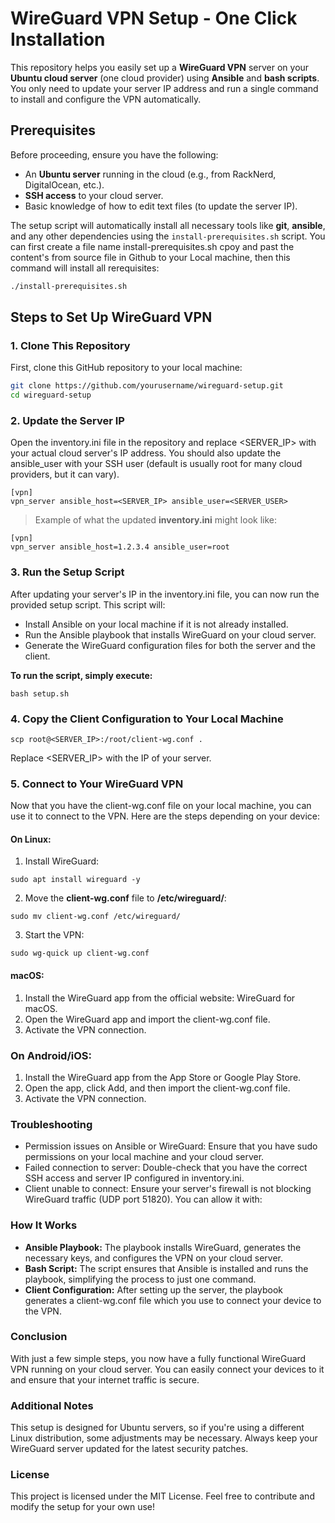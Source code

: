 # WireGuard VPN Setup - One Click Installation

This repository helps you easily set up a **WireGuard VPN** server on your **Ubuntu cloud server** (one cloud provider) using **Ansible** and **bash scripts**. You only need to update your server IP address and run a single command to install and configure the VPN automatically.

## Prerequisites

Before proceeding, ensure you have the following:
- An **Ubuntu server** running in the cloud (e.g., from RackNerd, DigitalOcean, etc.).
- **SSH access** to your cloud server.
- Basic knowledge of how to edit text files (to update the server IP).

The setup script will automatically install all necessary tools like **git**, **ansible**, and any other dependencies using the `install-prerequisites.sh` script. You can first create a file name install-prerequisites.sh cpoy and past the content's from source file in Github to your Local machine, then this command will install all rerequisites: 

```bash
./install-prerequisites.sh
```

## Steps to Set Up WireGuard VPN

### 1. Clone This Repository

First, clone this GitHub repository to your local machine:

```bash
git clone https://github.com/yourusername/wireguard-setup.git
cd wireguard-setup
```
### 2. Update the Server IP
Open the inventory.ini file in the repository and replace <SERVER_IP> with your actual cloud server's IP address. You should also update the ansible_user with your SSH user (default is usually root for many cloud providers, but it can vary).
```
[vpn]
vpn_server ansible_host=<SERVER_IP> ansible_user=<SERVER_USER>
```
> Example of what the updated **inventory.ini** might look like:
```
[vpn]
vpn_server ansible_host=1.2.3.4 ansible_user=root
```

### 3. Run the Setup Script
After updating your server's IP in the inventory.ini file, you can now run the provided setup script. This script will:

+ Install Ansible on your local machine if it is not already installed.
+ Run the Ansible playbook that installs WireGuard on your cloud server.
+ Generate the WireGuard configuration files for both the server and the client.

**To run the script, simply execute:**
```
bash setup.sh
```
### 4. Copy the Client Configuration to Your Local Machine
```
scp root@<SERVER_IP>:/root/client-wg.conf .
```
Replace <SERVER_IP> with the IP of your server.
### 5. Connect to Your WireGuard VPN
Now that you have the client-wg.conf file on your local machine, you can use it to connect to the VPN. Here are the steps depending on your device:
#### On Linux:
1. Install WireGuard:
```
sudo apt install wireguard -y
```
2. Move the **client-wg.conf** file to **/etc/wireguard/**:
```
sudo mv client-wg.conf /etc/wireguard/
```
3. Start the VPN:
```
sudo wg-quick up client-wg.conf
```
#### macOS:
1. Install the WireGuard app from the official website: WireGuard for macOS.
2. Open the WireGuard app and import the client-wg.conf file.
3. Activate the VPN connection.

### On Android/iOS:
1. Install the WireGuard app from the App Store or Google Play Store.
2. Open the app, click Add, and then import the client-wg.conf file.
3. Activate the VPN connection.

### Troubleshooting
+ Permission issues on Ansible or WireGuard: Ensure that you have sudo permissions on your local machine and your cloud server.
+ Failed connection to server: Double-check that you have the correct SSH access and server IP configured in inventory.ini.
+ Client unable to connect: Ensure your server's firewall is not blocking WireGuard traffic (UDP port 51820). You can allow it with:

### How It Works
+ **Ansible Playbook:** The playbook installs WireGuard, generates the necessary keys, and configures the VPN on your cloud server.
+ **Bash Script:** The script ensures that Ansible is installed and runs the playbook, simplifying the process to just one command.
+ **Client Configuration:** After setting up the server, the playbook generates a client-wg.conf file which you use to connect your device to the VPN.

### Conclusion
With just a few simple steps, you now have a fully functional WireGuard VPN running on your cloud server. You can easily connect your devices to it and ensure that your internet traffic is secure.

### Additional Notes
This setup is designed for Ubuntu servers, so if you're using a different Linux distribution, some adjustments may be necessary.
Always keep your WireGuard server updated for the latest security patches.
### License
This project is licensed under the MIT License. Feel free to contribute and modify the setup for your own use!

